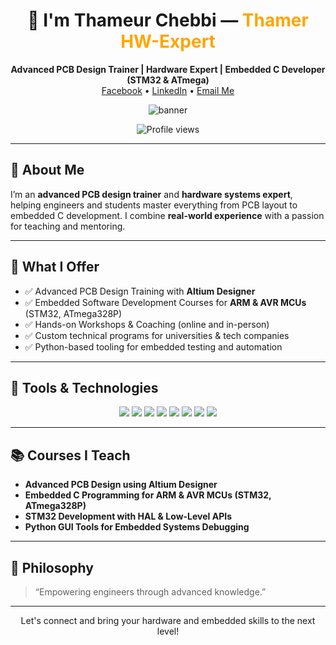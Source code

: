 <h1 align="center">👋 I'm Thameur Chebbi — <span style="color:#FFA500;">Thamer HW-Expert</span></h1>

<p align="center">
  <strong>Advanced PCB Design Trainer | Hardware Expert | Embedded C Developer (STM32 & ATmega)</strong><br>
  <a href="https://www.facebook.com/share/1HedRLSjV4/">Facebook</a> • 
  <a href="https://www.linkedin.com/in/thameur-chebbi-b9157b167">LinkedIn</a> • 
  <a href="mailto:Ct.formationelectronic@gmail.com">Email Me</a>
</p>

<p align="center">
  <img src="https://github.com/user-attachments/assets/dd9b067a-be77-4464-8e80-bcb7494a70ba" alt="banner" />
</p>



<p align="center">
  <img src="https://komarev.com/ghpvc/?username=ThamerHwExpert&style=flat-square&color=blue" alt="Profile views"/>
</p>

---

## 🚀 About Me

I’m an **advanced PCB design trainer** and **hardware systems expert**, helping engineers and students master everything from PCB layout to embedded C development. I combine **real-world experience** with a passion for teaching and mentoring.

---

## 🎯 What I Offer

- ✅ Advanced PCB Design Training with **Altium Designer**
- ✅ Embedded Software Development Courses for **ARM & AVR MCUs** (STM32, ATmega328P)
- ✅ Hands-on Workshops & Coaching (online and in-person)
- ✅ Custom technical programs for universities & tech companies
- ✅ Python-based tooling for embedded testing and automation

---

## 🧰 Tools & Technologies

<p align="center">
  <img src="https://img.shields.io/badge/Altium-FF6C37?style=for-the-badge&logo=altiumdesigner&logoColor=white"/>
  <img src="https://img.shields.io/badge/KiCad-314CB6?style=for-the-badge&logo=kicad&logoColor=white"/>
  <img src="https://img.shields.io/badge/STM32-03234B?style=for-the-badge&logo=stmicroelectronics&logoColor=white"/>
  <img src="https://img.shields.io/badge/FPGA-1E90FF?style=for-the-badge&logo=verilog&logoColor=white"/>
  <img src="https://img.shields.io/badge/Atmel-Microcontroller-blue?style=for-the-badge"/>
  <img src="https://img.shields.io/badge/C-00599C?style=for-the-badge&logo=c&logoColor=white"/>
  <img src="https://img.shields.io/badge/Python-3776AB?style=for-the-badge&logo=python&logoColor=white"/>
  <img src="https://img.shields.io/badge/Git-F05032?style=for-the-badge&logo=git&logoColor=white"/>
</p>

---

## 📚 Courses I Teach

- **Advanced PCB Design using Altium Designer**
- **Embedded C Programming for ARM & AVR MCUs (STM32, ATmega328P)**
- **STM32 Development with HAL & Low-Level APIs**
- **Python GUI Tools for Embedded Systems Debugging**

---

## 💬 Philosophy

> “Empowering engineers through advanced knowledge.”

---

<p align="center">
  Let's connect and bring your hardware and embedded skills to the next level!
</p>
